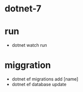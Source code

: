# dotnet-7

# run
- dotnet watch run

# miggration
- dotnet ef migrations add [name]
- dotnet ef database update
